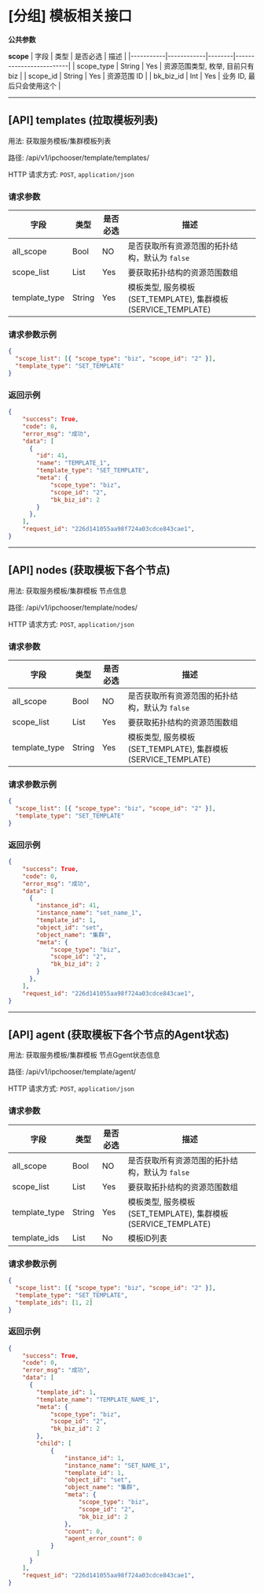 # [分组] 模板相关接口

**公共参数**

**scope**
| 字段 | 类型 | 是否必选 | 描述 |
|-----------|------------|--------|-------------------------|
| scope_type | String | Yes | 资源范围类型, 枚举, 目前只有 biz |
| scope_id | String | Yes | 资源范围 ID |
| bk_biz_id | Int | Yes | 业务 ID, 最后只会使用这个 |

<hr>

## [API] templates (拉取模板列表)

用法: 获取服务模板/集群模板列表

路径: /api/v1/ipchooser/template/templates/

HTTP 请求方式: `POST`, `application/json`

### 请求参数

| 字段       | 类型 | 是否必选 | 描述                                           |
| ---------- | ---- | -------- | ---------------------------------------------- |
| all_scope  | Bool | NO       | 是否获取所有资源范围的拓扑结构，默认为 `false` |
| scope_list | List | Yes      | 要获取拓扑结构的资源范围数组                   |
| template_type | String | Yes | 模板类型, 服务模板(SET_TEMPLATE), 集群模板(SERVICE_TEMPLATE) |

### 请求参数示例

```json
{
  "scope_list": [{ "scope_type": "biz", "scope_id": "2" }],
  "template_type": "SET_TEMPLATE"
}
```

### 返回示例

```json
{
    "success": True,
    "code": 0,
    "error_msg": "成功",
    "data": [
      {
        "id": 41,
        "name": "TEMPLATE_1",
        "template_type": "SET_TEMPLATE",
        "meta": {
            "scope_type": "biz",
            "scope_id": "2",
            "bk_biz_id": 2
        }
      },
    ],
    "request_id": "226d141055aa98f724a03cdce843cae1",
}
```

<hr>

## [API] nodes (获取模板下各个节点)

用法: 获取服务模板/集群模板 节点信息

路径: /api/v1/ipchooser/template/nodes/

HTTP 请求方式: `POST`, `application/json`

### 请求参数

| 字段       | 类型 | 是否必选 | 描述                                           |
| ---------- | ---- | -------- | ---------------------------------------------- |
| all_scope  | Bool | NO       | 是否获取所有资源范围的拓扑结构，默认为 `false` |
| scope_list | List | Yes      | 要获取拓扑结构的资源范围数组                   |
| template_type | String | Yes | 模板类型, 服务模板(SET_TEMPLATE), 集群模板(SERVICE_TEMPLATE) |

### 请求参数示例

```json
{
  "scope_list": [{ "scope_type": "biz", "scope_id": "2" }],
  "template_type": "SET_TEMPLATE"
}
```

### 返回示例

```json
{
    "success": True,
    "code": 0,
    "error_msg": "成功",
    "data": [
      {
        "instance_id": 41,
        "instance_name": "set_name_1",
        "template_id": 1,
        "object_id": "set",
        "object_name": "集群",
        "meta": {
            "scope_type": "biz",
            "scope_id": "2",
            "bk_biz_id": 2
        }
      },
    ],
    "request_id": "226d141055aa98f724a03cdce843cae1",
}
```

<hr>

## [API] agent (获取模板下各个节点的Agent状态)

用法: 获取服务模板/集群模板 节点Ggent状态信息

路径: /api/v1/ipchooser/template/agent/

HTTP 请求方式: `POST`, `application/json`

### 请求参数

| 字段       | 类型 | 是否必选 | 描述                                           |
| ---------- | ---- | -------- | ---------------------------------------------- |
| all_scope  | Bool | NO       | 是否获取所有资源范围的拓扑结构，默认为 `false` |
| scope_list | List | Yes      | 要获取拓扑结构的资源范围数组                   |
| template_type | String | Yes | 模板类型, 服务模板(SET_TEMPLATE), 集群模板(SERVICE_TEMPLATE) |
| template_ids | List | No | 模板ID列表 |

### 请求参数示例

```json
{
  "scope_list": [{ "scope_type": "biz", "scope_id": "2" }],
  "template_type": "SET_TEMPLATE",
  "template_ids": [1, 2]
}
```

### 返回示例

```json
{
    "success": True,
    "code": 0,
    "error_msg": "成功",
    "data": [
      {
        "template_id": 1,
        "template_name": "TEMPLATE_NAME_1",
        "meta": {
            "scope_type": "biz",
            "scope_id": "2",
            "bk_biz_id": 2
        },
        "child": [
            {
                "instance_id": 1,
                "instance_name": "SET_NAME_1",
                "template_id": 1,
                "object_id": "set",
                "object_name": "集群",
                "meta": {
                    "scope_type": "biz",
                    "scope_id": "2",
                    "bk_biz_id": 2
                },
                "count": 0,
                "agent_error_count": 0
            }
        ]
      }
    ],
    "request_id": "226d141055aa98f724a03cdce843cae1",
}
```

